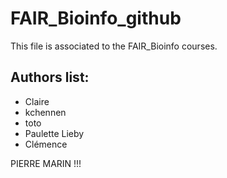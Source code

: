 # FAIR_Bioinfo_github
This file is associated to the FAIR_Bioinfo courses.


## Authors list:
- Claire 
- kchennen
- toto
- Paulette Lieby
- Clémence


PIERRE MARIN !!!
